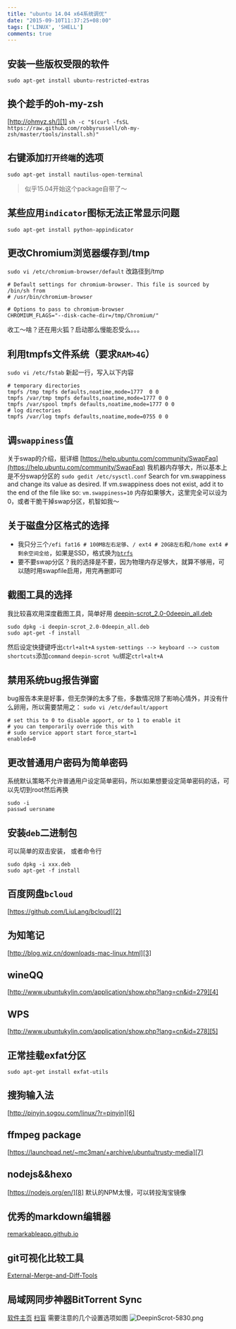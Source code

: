 ```yaml
---
title: "ubuntu 14.04 x64系统调优"
date: "2015-09-10T11:37:25+08:00"
tags: ['LINUX', 'SHELL']
comments: true
---
```



## 安装一些版权受限的软件
```
sudo apt-get install ubuntu-restricted-extras
```

## 换个趁手的oh-my-zsh
[http://ohmyz.sh/][1]
`sh -c "$(curl -fsSL https://raw.github.com/robbyrussell/oh-my-zsh/master/tools/install.sh)"`

## 右键添加`打开终端`的选项
`sudo apt-get install nautilus-open-terminal`
> 似乎15.04开始这个package自带了～

## 某些应用`indicator`图标无法正常显示问题
`sudo apt-get install python-appindicator`

## 更改Chromium浏览器缓存到/tmp
`sudo vi /etc/chromium-browser/default`
改路径到/tmp
```
# Default settings for chromium-browser. This file is sourced by /bin/sh from
# /usr/bin/chromium-browser

# Options to pass to chromium-browser
CHROMIUM_FLAGS="--disk-cache-dir=/tmp/Chromium/"
```
收工～啥？还在用火狐？启动那么慢能忍受么。。。

## 利用tmpfs文件系统（要求`RAM>4G`）
`sudo vi /etc/fstab`
新起一行，写入以下内容
```
# temporary directories 
tmpfs /tmp tmpfs defaults,noatime,mode=1777  0 0 
tmpfs /var/tmp tmpfs defaults,noatime,mode=1777 0 0 
tmpfs /var/spool tmpfs defaults,noatime,mode=1777 0 0 
# log directories  
tmpfs /var/log tmpfs defaults,noatime,mode=0755 0 0 
```
## 调`swappiness`值
关于swap的介绍，挺详细
[https://help.ubuntu.com/community/SwapFaq](https://help.ubuntu.com/community/SwapFaq)
我机器内存够大，所以基本上是不分swap分区的
`sudo gedit /etc/sysctl.conf`
Search for vm.swappiness and change its value as desired. If vm.swappiness does not exist, add it to the end of the file like so:
`vm.swappiness=10`
内存如果够大，这里完全可以设为0，或者干脆干掉swap分区，机智如我～

## 关于磁盘分区格式的选择
- 我只分三个`/efi fat16 # 100MB左右足够`、`/ ext4 # 20GB左右`和`/home ext4 #剩余空间全给`，如果是SSD，格式换为[`btrfs`](https://wiki.archlinux.org/index.php/Btrfs) 
- 要不要swap分区？我的选择是不要，因为物理内存足够大，就算不够用，可以随时用swapfile启用，用完再删即可

## 截图工具的选择
我比较喜欢用深度截图工具，简单好用
[deepin-scrot_2.0-0deepin_all.deb](http://packages.linuxdeepin.com/deepin/pool/main/d/deepin-scrot/deepin-scrot_2.0-0deepin_all.deb) 
```
sudo dpkg -i deepin-scrot_2.0-0deepin_all.deb
sudo apt-get -f install
```
然后设定快捷键呼出`ctrl+alt+A`
`system-settings --> keyboard --> custom shortcuts`添加`command` `deepin-scrot %u`绑定`ctrl+alt+A`

## 禁用系统bug报告弹窗
bug报告本来是好事，但无奈弹的太多了些，多数情况除了影响心情外，并没有什么卵用，所以需要禁用之：
`sudo vi /etc/default/apport`

```
# set this to 0 to disable apport, or to 1 to enable it
# you can temporarily override this with
# sudo service apport start force_start=1
enabled=0
```
## 更改普通用户密码为简单密码
系统默认策略不允许普通用户设定简单密码，所以如果想要设定简单密码的话，可以先切到root然后再换
```
sudo -i
passwd uersname
```
## 安装`deb`二进制包
可以简单的双击安装， 或者命令行
```
sudo dpkg -i xxx.deb
sudo apt-get -f install
```

## 百度网盘`bcloud`
[https://github.com/LiuLang/bcloud][2]

## 为知笔记
[http://blog.wiz.cn/downloads-mac-linux.html][3]

## wineQQ
[http://www.ubuntukylin.com/application/show.php?lang=cn&id=279][4]

## WPS
[http://www.ubuntukylin.com/application/show.php?lang=cn&id=278][5]

## 正常挂载exfat分区
`sudo apt-get install exfat-utils`

## 搜狗输入法
[http://pinyin.sogou.com/linux/?r=pinyin][6]

## ffmpeg package
[https://launchpad.net/~mc3man/+archive/ubuntu/trusty-media][7]

## nodejs&&hexo
[https://nodejs.org/en/][8]
默认的NPM太慢，可以转投淘宝镜像

## 优秀的markdown编辑器
[remarkableapp.github.io][9]

## git可视化比较工具
[External-Merge-and-Diff-Tools][10]

## 局域网同步神器BitTorrent Sync

[软件主页](https://www.getsync.com/) 
[扫盲](https://program-think.blogspot.com/2015/01/BitTorrent-Sync.html) 
需要注意的几个设置选项如图
![DeepinScrot-5830.png](http://7xivdp.com1.z0.glb.clouddn.com/png/2015/11/410402d76bcd052e7393eb449cdcbea6.png)

[1]: http://ohmyz.sh/
[2]: https://github.com/LiuLang/bcloud
[3]: http://blog.wiz.cn/downloads-mac-linux.html
[4]: http://www.ubuntukylin.com/application/show.php?lang=cn&amp;id=279
[5]: http://www.ubuntukylin.com/application/show.php?lang=cn&amp;id=278
[6]: http://pinyin.sogou.com/linux/?r=pinyin
[7]: https://launchpad.net/~mc3man/+archive/ubuntu/trusty-media
[8]: https://nodejs.org/en/
[9]: https://remarkableapp.github.io/linux/download.html
[10]: https://git-scm.com/book/en/v2/Customizing-Git-Git-Configuration#External-Merge-and-Diff-Tools